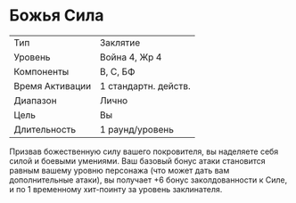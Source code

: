 
# Божья Сила

| | |
|---|---|
|Тип|Заклятие|
|Уровень| Война 4, Жр 4|
|Компоненты| В, С, БФ|
|Время Активации| 1 стандартн. действ.|
|Диапазон| Лично|
|Цель| Вы|
|Длительность| 1 раунд/уровень|

Призвав божественную силу вашего покровителя, вы наделяете себя силой и боевыми умениями. Ваш базовый бонус атаки становится равным вашему уровню персонажа (что может дать вам дополнительные атаки), вы получает +6 бонус заколдованности к Силе, и по 1 временному хит-поинту за уровень заклинателя.